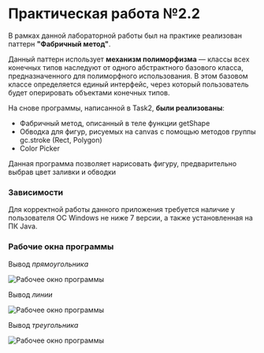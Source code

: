 # Практическая работа №2.2
В рамках данной лабораторной работы был на практике реализован паттерн **"Фабричный метод"**.

Данный паттерн использует **механизм полиморфизма** — классы всех конечных типов наследуют от одного абстрактного базового класса, предназначенного для полиморфного использования. В этом базовом классе определяется единый интерфейс, через который пользователь будет оперировать объектами конечных типов. 

На снове программы, написанной в Task2, **были реализованы**: 
* Фабричный метод, описанный в теле функции getShape
* Обводка для фигур, рисуемых на canvas с помощью методов группы gc.stroke (Rect, Polygon)
* Color Picker

Данная программа позволяет нарисовать фигуру, предварительно выбрав цвет заливки и обводки

### Зависимости
Для корректной работы данного приложения требуется наличие у пользователя ОС Windows не ниже 7 версии, а также установленная на ПК Java.

### Рабочие окна программы
Вывод _прямоугольника_

![Рабочее окно программы](Rectangular.bmp)

Вывод _линии_

![Рабочее окно программы](Line.bmp)

Вывод _треугольника_

![Рабочее окно программы](Tring.bmp)



